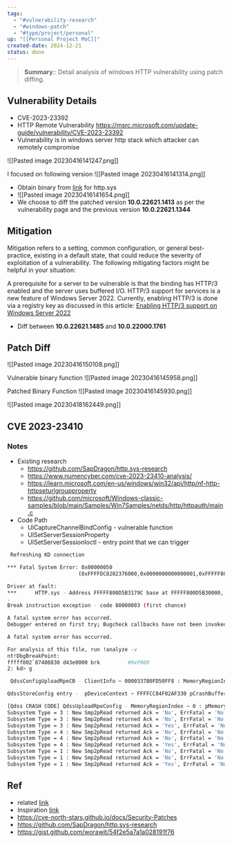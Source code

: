 ```yaml
---
tags:
  - "#vulnerability-research"
  - "#windows-patch"
  - "#type/project/personal"
up: "[[Personal Project MoC]]"
created-date: 2024-12-21
status: done
---
```


> **Summary**:: Detail analysis of windows HTTP vulnerability using patch diffing.

## Vulnerability Details

- CVE-2023-23392	
- HTTP Remote Vulnerability https://msrc.microsoft.com/update-guide/vulnerability/CVE-2023-23392
- Vulnerability is in windows server http stack which attacker can remotely compromise

![[Pasted image 20230416141247.png]]

I focused on following version
![[Pasted image 20230416141314.png]]

- Obtain binary from [link](https://winbindex.m417z.com/) for http.sys
- ![[Pasted image 20230416141654.png]]
- We choose to diff the patched version **10.0.22621.1413** as per the vulnerability page and the previous version **10.0.22621.1344**

## Mitigation

Mitigation refers to a setting, common configuration, or general best-practice, existing in a default state, that could reduce the severity of exploitation of a vulnerability. The following mitigating factors might be helpful in your situation:

A prerequisite for a server to be vulnerable is that the binding has HTTP/3 enabled and the server uses buffered I/O. HTTP/3 support for services is a new feature of Windows Server 2022. Currently, enabling HTTP/3 is done via a registry key as discussed in this article: [Enabling HTTP/3 support on Windows Server 2022](https://techcommunity.microsoft.com/t5/networking-blog/enabling-http-3-support-on-windows-server-2022/ba-p/2676880)

- Diff between **10.0.22621.1485** and **10.0.22000.1761**

## Patch Diff

![[Pasted image 20230416150108.png]]

Vulnerable binary function
![[Pasted image 20230416145958.png]]

Patched Binary Function
![[Pasted image 20230416145930.png]]

![[Pasted image 20230418162449.png]]


## CVE 2023-23410

### Notes
- Existing research
	- https://github.com/SapDragon/http.sys-research
	- https://www.numencyber.com/cve-2023-23410-analysis/
	- https://learn.microsoft.com/en-us/windows/win32/api/http/nf-http-httpseturlgroupproperty
	- https://github.com/microsoft/Windows-classic-samples/blob/main/Samples/Win7Samples/netds/http/httpauth/main.c
- Code Path
	- UlCaptureChannelBindConfig - vulnerable function
	- UlSetServerSessionProperty
	- UlSetServerSessionIoctl - entry point that we can trigger

```bash
 Refreshing KD connection

*** Fatal System Error: 0x00000050
                       (0xFFFFDC8202376000,0x0000000000000001,0xFFFFF800D5B3179C,0x0000000000000000)

Driver at fault: 
***      HTTP.sys - Address FFFFF800D5B3179C base at FFFFF800D5B30000, DateStamp 318e4646
.
Break instruction exception - code 80000003 (first chance)

A fatal system error has occurred.
Debugger entered on first try; Bugcheck callbacks have not been invoked.

A fatal system error has occurred.

For analysis of this file, run !analyze -v
nt!DbgBreakPoint:
fffff802`87408830 d43e0000 brk         #0xF000
2: kd> g

 QdssConfigUploadRpeCB - ClientInfo ~ 0000337B0FD50FF8 : MemoryRegionIndex ~ 0 : pMemoryRegion ~ FFFFED889CF300F0

QdssStoreConfig entry -  pDeviceContext ~ FFFFCC84F02AF330 pCrashBuffer ~ FFFFDC8200C7E000

[Qdss CRASH CODE] QdssUploadRpeConfig - MemoryRegionIndex ~ 0 : pMemoryRegion ~ FFFFED889CF300F0
Subsystem Type = 3 : New Smp2pRead returned Ack = 'No', ErrFatal = 'No' (data: 0x6) 
Subsystem Type = 3 : New Smp2pRead returned Ack = 'No', ErrFatal = 'No' (data: 0x106) 
Subsystem Type = 3 : New Smp2pRead returned Ack = 'Yes', ErrFatal = 'No' (data: 0x10e) 
Subsystem Type = 4 : New Smp2pRead returned Ack = 'No', ErrFatal = 'No' (data: 0x6) 
Subsystem Type = 4 : New Smp2pRead returned Ack = 'No', ErrFatal = 'No' (data: 0x106) 
Subsystem Type = 4 : New Smp2pRead returned Ack = 'Yes', ErrFatal = 'No' (data: 0x10e) 
Subsystem Type = 1 : New Smp2pRead returned Ack = 'No', ErrFatal = 'No' (data: 0x6) 
Subsystem Type = 1 : New Smp2pRead returned Ack = 'No', ErrFatal = 'No' (data: 0x106) 
Subsystem Type = 1 : New Smp2pRead returned Ack = 'Yes', ErrFatal = 'No' (data: 0x10e) 

```
## Ref
- related [link](https://nsfocusglobal.com/http-stack-remote-code-execution-vulnerability-cve-2022-21907-alert/)
- Inspiration [link](https://securityintelligence.com/posts/patch-tuesday-exploit-wednesday-pwning-windows-ancillary-function-driver-winsock/)
- https://cve-north-stars.github.io/docs/Security-Patches
- https://github.com/SapDragon/http.sys-research
- https://gist.github.com/worawit/54f2e5a7a1a028191f76